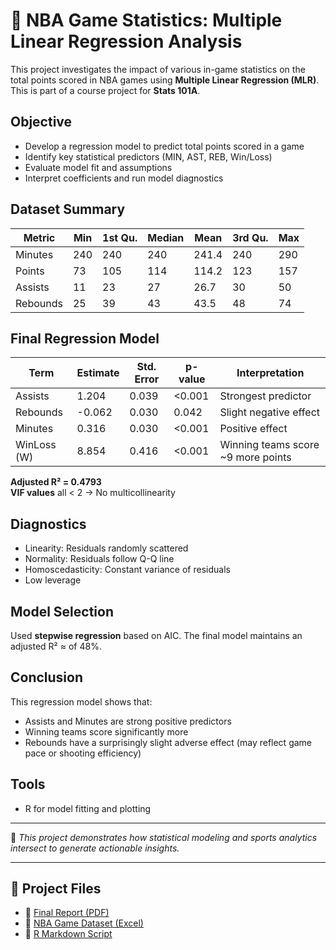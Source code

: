 # 🏀 NBA Game Statistics: Multiple Linear Regression Analysis

This project investigates the impact of various in-game statistics on the total points scored in NBA games using **Multiple Linear Regression (MLR)**. This is part of a course project for **Stats 101A**.

## Objective
- Develop a regression model to predict total points scored in a game
- Identify key statistical predictors (MIN, AST, REB, Win/Loss)
- Evaluate model fit and assumptions
- Interpret coefficients and run model diagnostics

## Dataset Summary

| Metric     | Min | 1st Qu. | Median | Mean | 3rd Qu. | Max |
|------------|-----|---------|--------|------|---------|-----|
| Minutes    | 240 | 240     | 240    | 241.4| 240     | 290 |
| Points     | 73  | 105     | 114    | 114.2| 123     | 157 |
| Assists    | 11  | 23      | 27     | 26.7 | 30      | 50  |
| Rebounds   | 25  | 39      | 43     | 43.5 | 48      | 74  |

## Final Regression Model

| Term        | Estimate | Std. Error | p-value | Interpretation |
|-------------|----------|------------|---------|----------------|
| Assists     | 1.204    | 0.039      | <0.001  | Strongest predictor |
| Rebounds    | -0.062   | 0.030      | 0.042   | Slight negative effect |
| Minutes     | 0.316    | 0.030      | <0.001  | Positive effect |
| WinLoss (W) | 8.854    | 0.416      | <0.001  | Winning teams score ~9 more points |

**Adjusted R² = 0.4793**  
**VIF values** all < 2 → No multicollinearity

## Diagnostics

-  Linearity: Residuals randomly scattered
-  Normality: Residuals follow Q-Q line
-  Homoscedasticity: Constant variance of residuals
-  Low leverage 

## Model Selection

Used **stepwise regression** based on AIC. The final model maintains an adjusted R² ≈ of 48%.

## Conclusion

This regression model shows that:
- Assists and Minutes are strong positive predictors
- Winning teams score significantly more
- Rebounds have a surprisingly slight adverse effect (may reflect game pace or shooting efficiency)

## Tools
- R for model fitting and plotting

---

📌 *This project demonstrates how statistical modeling and sports analytics intersect to generate actionable insights.*

---

## 📂 Project Files

- 📄 [Final Report (PDF)](Project.pdf)  
- 🧮 [NBA Game Dataset (Excel)](Dataset.xlsx)  
- 📜 [R Markdown Script](Project.Rmd)


